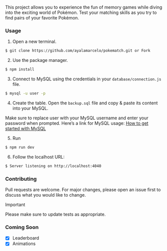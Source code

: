 This project allows you to experience the fun of memory games while diving into the exciting world of Pokémon. Test your matching skills as you try to find pairs of your favorite Pokémon.

### Usage

1. Open a new terminal.

```bash
$ git clone https://github.com/ayalamarcelo/pokematch.git or Fork
```

2. Use the package manager.

```bash
$ npm install
```
3. Connect to MySQL using the credentials in your `database/connection.js` file.

```bash
$ mysql -u user -p
```
4. Create the table. Open the `backup.sql` file and copy & paste its content into your MySQL.

Make sure to replace user with your MySQL username and enter your password when prompted.
Here’s a link for MySQL usage: [How to get started with MySQL](https://dev.mysql.com/doc/mysql-getting-started/en/)

5. Run
 
```bash
$ npm run dev
```
6. Follow the localhost URL: 

```bash
$ Server listening on http://localhost:4040
```

### Contributing

Pull requests are welcome. For major changes, please open an issue first to discuss what you would like to change.

> [!important]
> Please make sure to update tests as appropriate.

### Coming Soon

 - [X] Leaderboard
 - [X] Animations
